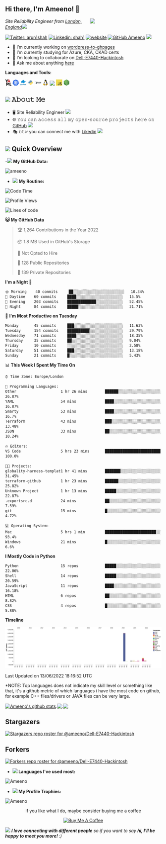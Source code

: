 


<h2> Hi there, I'm Ameeno!  👋 </h2>
<img align='right' src="https://media.giphy.com/media/M9gbBd9nbDrOTu1Mqx/giphy.gif" width="230">

<p><em>Site Reliability Engineer from <a href="http://london.gov.uk">London, England</a><img src="https://media.giphy.com/media/fYSnHlufseco8Fh93Z/giphy.gif" width="30"></br>
</em></p>


[![Twitter: arun1shah](https://img.shields.io/twitter/follow/Arun1Shah?style=social)](https://twitter.com/arun1shah)
[![Linkedin: shah1](https://img.shields.io/badge/-shah1-blue?style=flat-square&logo=Linkedin&logoColor=white&link=https://www.linkedin.com/in/shah1/)](https://www.linkedin.com/in/shah1/)
[![website](https://img.shields.io/badge/Website-46a2f1.svg?&style=flat-square&logo=Google-Chrome&logoColor=white&link=https://www.ashah.uk/)](https://www.ashah.uk/)
[![GitHub Ameeno](https://img.shields.io/github/followers/ameeno?label=follow&style=social)](https://github.com/ameeno)
![](https://visitor-badge.glitch.me/badge?page_id=ameeno.ameeno)


<!--
<a href="https://codesandbox.io/u/ameeno">
  <img align="left" alt="Arun Shah | CodeSandbox" width="20px" src="https://raw.githubusercontent.com/ameeno/ameeno/master/assets/codesandbox.svg" />
</a>
<a href="https://twitter.com/arun1shah">
  <img align="left" alt="Arun Shah | Twitter" width="21px" src="https://raw.githubusercontent.com/ameeno/ameeno/master/assets/twitter.svg" />
</a>
<a href="https://discord.gg/xxxx">
  <img align="left" alt="Arun's Discord" width="21px" src="https://raw.githubusercontent.com/ameeno/ameeno/master/assets/discord-round.svg" />
</a>

<br />
<br /> 

Hi, I'm AShah, a passionate Dev Ops engineer and SRE from the United Kingdom. -->

- 🔭 I’m currently working on [wordpress-to-ghpages](https://github.com/ameeno/wp-test-ghpages)
- 🌱 I’m currently studying for Azure, CKA, CKAD certs
- 👯 I’m looking to collaborate on [Dell-E7440-Hackintosh](https://github.com/ameeno/Dell-E7440-Hackintosh)
- 💬 Ask me about anything [here](https://github.com/ameeno/ameeno/issues)

**Languages and Tools:**  

<code><img height="20" src="https://raw.githubusercontent.com/github/explore/80688e429a7d4ef2fca1e82350fe8e3517d3494d/topics/yaml/yaml.png"></code>
<code><img height="20" src="https://raw.githubusercontent.com/github/explore/80688e429a7d4ef2fca1e82350fe8e3517d3494d/topics/kubernetes/kubernetes.png"></code>
<code><img height="20" src="https://raw.githubusercontent.com/github/explore/5c058a388828bb5fde0bcafd4bc867b5bb3f26f3/topics/docker/docker.png"></code>
<code><img height="20" src="https://raw.githubusercontent.com/github/explore/80688e429a7d4ef2fca1e82350fe8e3517d3494d/topics/python/python.png"></code>
<code><img height="20" src="https://raw.githubusercontent.com/github/explore/80688e429a7d4ef2fca1e82350fe8e3517d3494d/topics/bash/bash.png"></code>
<code><img height="20" src="https://raw.githubusercontent.com/github/explore/80688e429a7d4ef2fca1e82350fe8e3517d3494d/topics/linux/linux.png"></code>
<code><img height="20" src="https://raw.githubusercontent.com/github/explore/80688e429a7d4ef2fca1e82350fe8e3517d3494d/topics/helm/helm.png"></code>
<code><img height="20" src="https://raw.githubusercontent.com/github/explore/80688e429a7d4ef2fca1e82350fe8e3517d3494d/topics/javascript/javascript.png"></code>
<code><img height="20" src="https://raw.githubusercontent.com/github/explore/80688e429a7d4ef2fca1e82350fe8e3517d3494d/topics/nodejs/nodejs.png"></code>  


## <img src="https://media.giphy.com/media/VgCDAzcKvsR6OM0uWg/giphy.gif" width="50"> 𝙰𝚋𝚘𝚞𝚝 𝙼𝚎
- 🖥 Site Reliability Engineer <img src="https://media.giphy.com/media/WUlplcMpOCEmTGBtBW/giphy.gif" width="30">
- 🌐 𝚈𝚘𝚞 𝚌𝚊𝚗 𝚊𝚌𝚌𝚎𝚜𝚜 𝚊𝚕𝚕 𝚖𝚢 𝚘𝚙𝚎𝚗-𝚜𝚘𝚞𝚛𝚌𝚎 𝚙𝚛𝚘𝚓𝚎𝚌𝚝𝚜 𝚑𝚎𝚛𝚎 𝚘𝚗 [GitHub](https://github.com/Ameeno) <img src="https://media.giphy.com/media/Y01wot3Bt9Bpdz8xvs/giphy.gif" width="30">
- 🎭 𝚋𝚝𝚠 you can connect me with [Likedin](https://www.linkedin.com/in/shah1/) <img src="https://media.giphy.com/media/HQTYdpx1yhxWpugAi2/giphy.gif" width="30">



## <img src="https://media.giphy.com/media/LPfvhoIwJj0u239wI9/giphy.gif" width="50"> Quick Overview
-**<img src="https://media.giphy.com/media/jUQHpQ3UjFBfRlQekP/giphy.gif" width="50"> My GitHub Data:** 
<p align=""> <img src="https://github-readme-stats.vercel.app/api?username=ameeno&show_icons=true&theme=gotham" alt="ameeno" /> 
 
- <img src="https://media.giphy.com/media/gCWkRsa39liKgD0GLW/giphy.gif" width="50"> **My Routine:** 

<!--START_SECTION:waka-->
![Code Time](http://img.shields.io/badge/Code%20Time-875%20hrs%2042%20mins-blue)

![Profile Views](http://img.shields.io/badge/Profile%20Views-1-blue)

![Lines of code](https://img.shields.io/badge/From%20Hello%20World%20I%27ve%20Written-5%20Million%20lines%20of%20code-blue)

**🐱 My GitHub Data** 

> 🏆 1,264 Contributions in the Year 2022
 > 
> 📦 1.8 MB Used in GitHub's Storage 
 > 
> 🚫 Not Opted to Hire
 > 
> 📜 128 Public Repositories 
 > 
> 🔑 139 Private Repositories  
 > 
**I'm a Night 🦉** 

```text
🌞 Morning    40 commits     ██░░░░░░░░░░░░░░░░░░░░░░░   10.34% 
🌆 Daytime    60 commits     ████░░░░░░░░░░░░░░░░░░░░░   15.5% 
🌃 Evening    203 commits    █████████████░░░░░░░░░░░░   52.45% 
🌙 Night      84 commits     █████░░░░░░░░░░░░░░░░░░░░   21.71%

```
📅 **I'm Most Productive on Tuesday** 

```text
Monday       45 commits     ███░░░░░░░░░░░░░░░░░░░░░░   11.63% 
Tuesday      154 commits    ██████████░░░░░░░░░░░░░░░   39.79% 
Wednesday    71 commits     ████░░░░░░░░░░░░░░░░░░░░░   18.35% 
Thursday     35 commits     ██░░░░░░░░░░░░░░░░░░░░░░░   9.04% 
Friday       10 commits     ░░░░░░░░░░░░░░░░░░░░░░░░░   2.58% 
Saturday     51 commits     ███░░░░░░░░░░░░░░░░░░░░░░   13.18% 
Sunday       21 commits     █░░░░░░░░░░░░░░░░░░░░░░░░   5.43%

```


📊 **This Week I Spent My Time On** 

```text
⌚︎ Time Zone: Europe/London

💬 Programming Languages: 
Other                    1 hr 26 mins        ██████░░░░░░░░░░░░░░░░░░░   26.87% 
YAML                     54 mins             ████░░░░░░░░░░░░░░░░░░░░░   16.87% 
Smarty                   53 mins             ████░░░░░░░░░░░░░░░░░░░░░   16.7% 
Terraform                43 mins             ███░░░░░░░░░░░░░░░░░░░░░░   13.48% 
JSON                     33 mins             ██░░░░░░░░░░░░░░░░░░░░░░░   10.24%

🔥 Editors: 
VS Code                  5 hrs 23 mins       █████████████████████████   100.0%

🐱‍💻 Projects: 
globality-harness-templat1 hr 41 mins        ███████░░░░░░░░░░░░░░░░░░   31.45% 
terraform-github         1 hr 23 mins        ██████░░░░░░░░░░░░░░░░░░░   25.82% 
Unknown Project          1 hr 13 mins        █████░░░░░░░░░░░░░░░░░░░░   22.87% 
.exportsrc.d             24 mins             ██░░░░░░░░░░░░░░░░░░░░░░░   7.59% 
git                      15 mins             █░░░░░░░░░░░░░░░░░░░░░░░░   4.72%

💻 Operating System: 
Mac                      5 hrs 1 min         ███████████████████████░░   93.4% 
Windows                  21 mins             █░░░░░░░░░░░░░░░░░░░░░░░░   6.6%

```

**I Mostly Code in Python** 

```text
Python                   15 repos            █████░░░░░░░░░░░░░░░░░░░░   22.06% 
Shell                    14 repos            █████░░░░░░░░░░░░░░░░░░░░   20.59% 
JavaScript               11 repos            ████░░░░░░░░░░░░░░░░░░░░░   16.18% 
HTML                     6 repos             ██░░░░░░░░░░░░░░░░░░░░░░░   8.82% 
CSS                      4 repos             █░░░░░░░░░░░░░░░░░░░░░░░░   5.88%

```


**Timeline**

![Chart not found](https://raw.githubusercontent.com/ameeno/ameeno/main/charts/bar_graph.png) 


 Last Updated on 13/06/2022 18:16:52 UTC
<!--END_SECTION:waka-->


*NOTE: Top languages does not indicate my skill level or something like that, it's a github metric of which languages i have the most code on github, for example C++ files/drivers or JAVA files can be very large. <!-- it's a new feature of [github-readme-stats](https://github.com/anuraghazra/github-readme-stats)* -->


<a href="#">
  <img align="center" src="https://github-readme-stats-nine-phi-24.vercel.app/api?username=ameeno&show_icons=true&include_all_commits=true&theme=material-palenight&count_private=true&custom_title=In%20the%20last%2012%20months&hide=prs" alt="Ameeno's github stats" />
</a>
<!--<a href="#">
  <img align="center" src="https://github-readme-stats-nine-phi-24.vercel.app//api/top-langs/?username=ameeno&layout=compact&theme=material-palenight" />
</a>-->

<a href="https://github.com/ameeno/Dell-E7440-Hackintosh">
  <img align="center" src="https://github-readme-stats-nine-phi-24.vercel.app//api/pin/?username=ameeno&repo=Dell-E7440-Hackintosh&theme=material-palenight" />
</a>    
<a href="https://github.com/ameeno/ameeno.github.io">
  <img align="center" src="https://github-readme-stats-nine-phi-24.vercel.app//api/pin/?username=ameeno&repo=DELL-DW1820A-Drivers&theme=material-palenight" />
</a>



## Stargazers

[![Stargazers repo roster for @ameeno/Dell-E7440-Hackintosh](https://reporoster.com/stars/ameeno/Dell-E7440-Hackintosh)](https://github.com/ameeno/Dell-E7440-Hackintosh/stargazers)

## Forkers

[![Forkers repo roster for @ameeno/Dell-E7440-Hackintosh](https://reporoster.com/forks/ameeno/Dell-E7440-Hackintosh)](https://github.com/ameeno/Dell-E7440-Hackintosh/network/members)
<!--
![Ameeno's GitHub stats](https://github-readme-stats-nine-phi-24.vercel.app//api?username=ameeno&show_icons=true&count_private=true) ![Top Langs](https://github-readme-stats-nine-phi-24.vercel.app//api/top-langs/?username=ameeno&langs_count=4)

&theme=radical
&layout=compact 
[![Aruns's wakatime stats](https://github-readme-stats-nine-phi-24.vercel.app//api/wakatime?username=ameeno)] -->


 
- **<img src="https://media.giphy.com/media/KzJkzjggfGN5Py6nkT/giphy.gif" width="25"> Languages I've used most:** 
<p align=""> <img src="https://github-readme-stats-nine-phi-24.vercel.app/api/top-langs/?username=ameeno&show_icons=true&theme=gotham" alt="Ameeno" /> 
 
 - **<img src="https://media.giphy.com/media/dxIWYNNVCxFXdP76XE/giphy.gif" width="25"> My Profile Trophies:**   
 <p align=""> <img src="https://github-profile-trophy.vercel.app/?username=ameeno&theme=juicyfresh&row=2&column=3" alt=Ameeno />
 
 
<p align="center"> If you like what I do, maybe consider buying me a coffee </p>

<p align="center"><a href="https://www.buymeacoffee.com/ameeno" target="_blank"><img src="https://cdn.buymeacoffee.com/buttons/v2/default-red.png" alt="Buy Me A Coffee" width="150" ></a>

 
 <img src="https://media.giphy.com/media/LnQjpWaON8nhr21vNW/giphy.gif" width="60"> <em><b>I love connecting with different people</b> so if you want to say <b>hi, I'll be happy to meet you more!</b> :)</em>



<!---
Hey Visitor , Thanks for downloading my readme.md , 
If you like my work , please give a shout out 🥺👉👈
Edit the necessary fields and enjoy!
Happy Customisation!!!
--->

